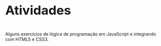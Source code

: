 <h1 style="font-size:40px"><b>Atividades</b></h1>
<br>
Alguns exercícios de lógica de programação em JavaScript e integrando com HTML5 e CSS3.
